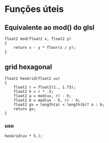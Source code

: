 # Funções úteis

## Equivalente ao mod() do glsl
```hlsl
float2 mod(float2 x, float2 y)
{
	return x - y * floor(x / y);
}
```

## grid hexagonal

```hlsl
float2 hexGrid(float2 uv)
{
	float2 r = float2(1., 1.73);
	float2 h = r * .5;
	float2 a = mod(uv, r) - h;
	float2 b = mod(uv - h, r) - h;
	float2 gv = length(a) < length(b)? a : b;
	return gv;
}
```
### uso
```hlsl
hexGrid(uv * 5.);
```
